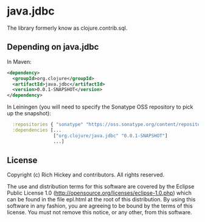 # java.jdbc

The library formerly know as clojure.contrib.sql.

## Depending on java.jdbc

In Maven:

```xml
<dependency>
  <groupId>org.clojure</groupId>
  <artifactId>java.jdbc</artifactId>
  <version>0.0.1-SNAPSHOT</version>
</dependency>
```

In Leiningen (you will need to specify the Sonatype OSS repository to pick up the snapshot):

```clj
  :repositories { "sonatype" "https://oss.sonatype.org/content/repositories/snapshots" }
  :dependencies [...
                 ["org.clojure/java.jdbc" "0.0.1-SNAPSHOT"]
                 ...]
```

## License

Copyright (c) Rich Hickey and contributors. All rights reserved.

The use and distribution terms for this software are covered by the
Eclipse Public License 1.0 (http://opensource.org/licenses/eclipse-1.0.php)
which can be found in the file epl.html at the root of this distribution.
By using this software in any fashion, you are agreeing to be bound by
the terms of this license.
You must not remove this notice, or any other, from this software.


